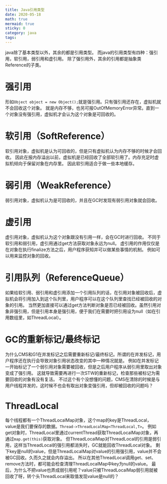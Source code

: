 ```yaml
---
title: Java引用类型
date: 2020-05-18
math: true
mermaid: true
sticky: 0
category: java
tags:
---
```


java除了基本类型以外，其余的都是引用类型。
而java的引用类型有四种：强引用，软引用，弱引用和虚引用。
除了强引用外，其余的引用都是抽象类Reference的子类。

# 强引用
形如`Object object = new Object();`就是强引用。只有强引用还存在，虚拟机就不会回收这个对象。
就是内存不够，也另可报OutOfMemoryError异常。直到一个对象没有强引用，虚拟机才会认为这个对象是可回收的。

# 软引用（SoftReference）
软引用对象，虚拟机是认为可回收的，但是只有虚拟机认为内存不够的时候才会回收。
因此在报内存溢出以前，虚拟机是已经回收了全部软引用了。内存充足时虚拟机倾向于保留对象在内存里。
因此软引用适合于做一些本地缓存。

# 弱引用（WeakReference）
弱引用对象，虚拟机认为是可回收的，并且在GC时发现有弱引用对象就会回收。

# 虚引用
虚引用对象，虚拟机认为这个对象跟没有引用一样，会在GC时进行回收。
不同于软引用和弱引用，虚引用通过get方法获取对象永远为null。
虚引用的作用仅仅是在对象在执行finalize方法之后，用户程序获知并可以做某些事情的机制。
例如可以用来监控对象的回收。

# 引用队列（ReferenceQueue）
如果给软引用、弱引用和虚引用添加一个引用队列的话，在引用对象被回收后，虚拟机会将引用加入到这个队列里，用户程序可以在这个队列里查找已经被回收的对象的引用。
当然更加直接可以通过get方法判断对象是否已经被回收。虽然引用对象非强引用，但是引用本身是强引用，便于我们在需要时把引用设为null（如在引用数组里，如ThreadLocal）。

# GC的重新标记/最终标记
为什么CMS和G1在并发标记之后需要重新标记/最终标记。所谓的在并发标记，用户程序还在执行会导致对象引用状态改变的其中一种情况就是。
例如在并发标记一开始标记了一个弱引用对象需要被回收，但是之后用户程序从弱引用里取出对象变成了强引用。
这就导致需要再进行一次STW的重新标记，检查那些被标记为需要回收的对象有没有复活。
不过这个有个没想懂的问题，CMS在清除的时候是与用户线程并发的，这时候不也会有取出对象变强引用，但却被回收的问题吗？

# ThreadLocal
每个线程都有一个ThreadLocalMap对象，这个map的key是ThreadLocal，value是我们要保存的数据。`Thread->ThreadLocalMap<ThreadLocal,T>`。
例如get对象时，ThreadLocal里通过currentThread获取ThreadLocalMap对象，再通过`map.get(this)`获取对象。
但ThreadLocalMap对ThreadLocal的引用是弱引用，这样当ThreadLocal的强引用都消失时，GC就能回收ThreadLocal对象。
剩下key是null的value，但是ThreadLocalMap对value的引用强引用，value并不会被GC回收。久而久之就会内存溢出。
所以在其他ThreadLocal调用get、set、remove方法时，都可能会检查清理ThreadLocalMap中key为null的value。
最后，为什么不把value也弄成弱引用呢？value只被ThreadLocalMap弱引用就被回收了呀，转个头ThreadLocal来取值发现value是null的？